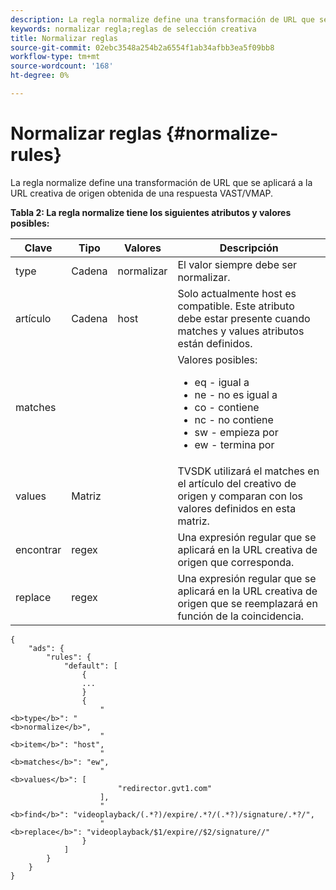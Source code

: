 ```yaml
---
description: La regla normalize define una transformación de URL que se aplicará a la URL creativa de origen obtenida de una respuesta VAST/VMAP.
keywords: normalizar regla;reglas de selección creativa
title: Normalizar reglas
source-git-commit: 02ebc3548a254b2a6554f1ab34afbb3ea5f09bb8
workflow-type: tm+mt
source-wordcount: '168'
ht-degree: 0%

---
```


# Normalizar reglas {#normalize-rules}

La regla normalize define una transformación de URL que se aplicará a la URL creativa de origen obtenida de una respuesta VAST/VMAP.

**Tabla 2: La regla normalize tiene los siguientes atributos y valores posibles:**

<table id="table_ljp_tgx_hz">  
 <thead> 
  <tr> 
   <th class="entry"><b>Clave</b></th> 
   <th class="entry"><b>Tipo</b></th> 
   <th class="entry"><b>Valores</b></th> 
   <th class="entry"><b>Descripción</b></th> 
  </tr> 
 </thead>
 <tbody> 
  <tr> 
   <td><span class="codeph"> type</span></td> 
   <td><span class="codeph"> Cadena</span></td> 
   <td><span class="codeph"> normalizar</span></td> 
   <td>El valor siempre debe ser <span class="codeph"> normalizar</span>.</td> 
  </tr> 
  <tr> 
   <td><span class="codeph"> artículo</span></td> 
   <td><span class="codeph"> Cadena</span></td> 
   <td><span class="codeph"> host</span></td> 
   <td>Solo actualmente <span class="codeph"> host</span> es compatible. Este atributo debe estar presente cuando <span class="codeph"> matches</span> y <span class="codeph"> values</span> atributos están definidos.</td> 
  </tr> 
  <tr> 
   <td><span class="codeph"> matches</span></td> 
   <td></td> 
   <td></td> 
   <td>Valores posibles:
    <ul id="ul_tnf_2hx_hz"> 
     <li><span class="codeph"> eq</span> - igual a</li> 
     <li><span class="codeph"> ne</span> - no es igual a</li> 
     <li><span class="codeph"> co</span> - contiene</li> 
     <li><span class="codeph"> nc</span> - no contiene</li> 
     <li><span class="codeph"> sw</span> - empieza por</li> 
     <li><span class="codeph"> ew</span> - termina por</li> 
    </ul></td> 
  </tr> 
  <tr> 
   <td><span class="codeph"> values</span></td> 
   <td><span class="codeph"> Matriz</span></td> 
   <td></td> 
   <td>TVSDK utilizará el <span class="codeph"> matches</span> en el <span class="codeph"> artículo</span> del creativo de origen y comparan con los valores definidos en esta matriz.</td> 
  </tr> 
  <tr> 
   <td><span class="codeph"> encontrar</span></td> 
   <td><span class="codeph"> regex</span></td> 
   <td></td> 
   <td> Una expresión regular que se aplicará en la URL creativa de origen que corresponda.</td> 
  </tr> 
  <tr> 
   <td><span class="codeph"> replace</span></td> 
   <td><span class="codeph"> regex</span></td> 
   <td></td> 
   <td> Una expresión regular que se aplicará en la URL creativa de origen que se reemplazará en función de la coincidencia.</td> 
  </tr> 
 </tbody> 
</table>

```
{
    "ads": {
        "rules": {
            "default": [
                {
                ...
                }
                {
                    "
<b>type</b>": "
<b>normalize</b>",
                    "
<b>item</b>": "host",
                    "
<b>matches</b>": "ew",
                    "
<b>values</b>": [
                        "redirector.gvt1.com"
                    ],
                    "
<b>find</b>": "videoplayback/(.*?)/expire/.*?/(.*?)/signature/.*?/",
                    "
<b>replace</b>": "videoplayback/$1/expire//$2/signature//"
                }                
            ]
        }
    }
}
```
